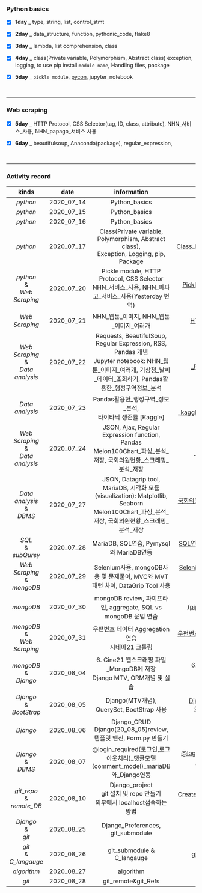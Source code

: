 ### Python basics

- [x] __1day__ _ type, string, list, control_stmt
- [x] __2day__ _ data_structure, function, pythonic_code, flake8
- [x] __3day__ _ lambda, list comprehension, class

- [x] __4day__ _ class(Private variable, Polymorphism, Abstract class)  exception, logging, to use pip install `module name`, Handling files, package

- [x] __5day__ _ `pickle module`, [pycon](https://www.pycon.kr/en/2020/), jupyter_notebook

<br />

---

### Web scraping

- [x] __5day__ _ HTTP Protocol, CSS Selector(tag, ID, class, attribute), NHN\_서비스_사용, NHN\_papago\_서비스 사용

- [x] __6day__ _ beautifulsoup, Anaconda(package), regular_expression,


<br />

---

### Activity record

|                   kinds                    |    date    |                         information                          |                             link                             |
| :----------------------------------------: | :--------: | :----------------------------------------------------------: | :----------------------------------------------------------: |
|                  *python*                  | 2020_07_14 |                        Python_basics                         | [Python basics](https://github.com/nickhealthy/TIL/blob/master/2020_07_14/Python_basics.md) |
|                  *python*                  | 2020_07_15 |                        Python_basics                         | [Python_basics](https://github.com/nickhealthy/TIL/blob/master/2020_07_15/Python_basics.md) |
|                  *python*                  | 2020_07_16 |                        Python_basics                         | [Python_basics](https://github.com/nickhealthy/TIL/blob/master/2020_07_16/Python_basics.md) |
|                  *python*                  | 2020_07_17 | Class(Private variable, Polymorphism, Abstract class), <br />Exception, Logging, pip, Package | [Class_Exception_Logging_pip_Package](https://github.com/nickhealthy/TIL/blob/master/2020_07_17/Class_Exception_Logging_pip_Package.md) |
|    *python*<br />&<br />*Web Scraping*     | 2020_07_20 | Pickle module, HTTP Protocol, CSS Selector<br />NHN\_서비스\_사용, NHN\_파파고\_서비스\_사용(Yesterday 번역) | [Pickle_module_HTTP Protocol_CSS Selector](https://github.com/nickhealthy/TIL/blob/master/2020_07_20/Pickle_module_HTTP%20Protocol_CSS%20Selector.md) |
|               *Web Scraping*               | 2020_07_21 |         NHN\_웹툰\_이미지, NHN\_웹툰\_이미지_여러개          | [HTTP.method_referer_header](https://github.com/nickhealthy/TIL/blob/master/2020_07_21/HTTP.method_referer_header.md) |
| *Web Scraping*<br />&<br />*Data analysis* | 2020_07_22 | Requests, BeautifulSoup, Regular Expression, RSS, Pandas 개념<br />Jupyter notebook: NHN\_웹툰\_이미지\_여러개, 기상청\_날씨\_데이터\_조회하기, Pandas활용한\_행정구역정보_분석 | [WEB_SCRAPING\_개념_Regular_Expression_Pandas](https://github.com/nickhealthy/TIL/blob/master/2020_07_22/WEB_SCRAPING_개념_Regular_Expression_Pandas.md) |
|              *Data analysis*               | 2020_07_23 | Pandas활용한\_행정구역\_정보\_분석, <br />타이타닉 생존률 [Kaggle] | [Pandas개념_kaggle_matplotlib_database_Pymysql](https://github.com/nickhealthy/TIL/blob/master/2020_07_23/Pandas개념_kaggle_matplotlib_database_Pymysql.md) |
| *Web Scraping*<br />&<br />*Data analysis* | 2020_07_24 | JSON, Ajax, Regular Expression function, Pandas<br />Melon100Chart\_파싱\_분석\_저장, 국회의원현황\_스크래핑\_분석_저장 | [국회의원\_정보\_조회_Regular_Expreession_Ajax](https://github.com/nickhealthy/TIL/blob/master/2020_07_24/국회의원_정보_조회_Regular_Expreession_Ajax.md) |
|     *Data analysis*<br />&<br />*DBMS*     | 2020_07_27 | JSON, Datagrip tool, MariaDB, 시각화 모듈(visualization): Matplotlib, Seaborn<br />Melon100Chart\_파싱\_분석\_저장, 국회의원현황\_스크래핑\_분석_저장 | [국회의원현황\_스크래핑\_분석\_저장\_Ajax_시각화(visualization)](https://github.com/nickhealthy/TIL/blob/master/2020_07_27/국회의원현황_스크래핑_분석_저장_Ajax_시각화(visualization).md) |
|        *SQL*<br />&<br />*subQurey*        | 2020_07_28 |        MariaDB, SQL연습, Pymysql와 MariaDB연동<br />         | [SQL연습\_서브쿼리\_Pymysql와_MariaDB연동](https://github.com/nickhealthy/TIL/blob/master/2020_07_28/SQL%EC%97%B0%EC%8A%B5_%EC%84%9C%EB%B8%8C%EC%BF%BC%EB%A6%AC_Pymysql%EC%99%80_MariaDB%EC%97%B0%EB%8F%99.md) |
|    *Web Scraping*<br />&<br />*mongoDB*    | 2020_07_29 | Selenium사용, mongoDB사용 및 문제풀이, MVC와 MVT 패턴 차이, DataGrip Tool 사용 | [Selenium사용\_mongoDB사용\_및\_문제풀이<br />MVC와 MVT\_패턴_차이](https://github.com/nickhealthy/TIL/blob/master/2020_07_29/Selenium사용_mongoDB사용_및_문제풀이_MVC와MVT_패턴_차이.md) |
|                 *mongoDB*                  | 2020_07_30 | mongoDB review, 파이프라인, aggregate, SQL vs mongoDB 문법 연습 | [mongoDB리뷰\_파이프라인(pipeline)\_aggregate(group_by)<br />_SQL와\_mongo_문법차이](https://github.com/nickhealthy/TIL/blob/master/2020_07_30/mongoDB%EB%A6%AC%EB%B7%B0_%ED%8C%8C%EC%9D%B4%ED%94%84%EB%9D%BC%EC%9D%B8(pipeline)_aggregate(group_by)_SQL%EC%99%80_mongo_%EB%AC%B8%EB%B2%95%EC%B0%A8%EC%9D%B4.md) |
|    *mongoDB*<br />&<br />*Web Scraping*    | 2020_07_31 |    우편번호 데이터 Aggregation 연습<br />시네마21 크롤링     | [우편번호\_데이터\_Aggregation\_연습, WEB 크롤링](https://github.com/nickhealthy/TIL/blob/master/2020_07_31/%EC%9A%B0%ED%8E%B8%EB%B2%88%ED%98%B8%EB%8D%B0%EC%9D%B4%ED%84%B0_Aggregation_%EC%97%B0%EC%8A%B5_WEB_%ED%81%AC%EB%A1%A4%EB%A7%81.md) |
|       *mongoDB*<br />&<br />*Django*       | 2020_08_04 | 6. Cine21 웹스크래핑 파일_MongoDB에 저장<br />Django MTV, ORM개념 및 실습 | [6.Cine21_MongoDB저장\_검색\_Django_ORM,MVT개념_startproject_app](https://github.com/nickhealthy/TIL/blob/master/2020_08_04/6.Cine21_MongoDB%EC%A0%80%EC%9E%A5_%EA%B2%80%EC%83%89_Django_ORM%2CMVT%EA%B0%9C%EB%85%90_startproject_app.md) |
|      *Django*<br />&<br />*BootStrap*      | 2020_08_05 |          Django(MTV개념), QuerySet, BootStrap 사용           | [Django_Model_View_Template,<br />QuerySet_BootStrap(CDN)](https://github.com/nickhealthy/TIL/blob/master/2020_08_05/Django_Model_View_Template%2CQuerySet_BootStrap(CDN).md) |
|                  *Django*                  | 2020_08_06 | Django_CRUD<br />Django(20_08_05)review, 템플릿 엔진, Form.py 만들기 | [Django템플릿상속_Form](https://github.com/nickhealthy/TIL/blob/master/2020_08_06/Django%ED%85%9C%ED%94%8C%EB%A6%BF%EC%83%81%EC%86%8D_Form.md) |
|        *Django*<br />&<br />*DBMS*         | 2020_08_07 | @login_required(로그인,로그아웃처리)\_댓글모델(comment_model)\_mariaDB와_Django연동 | [@login_required(로그인,로그아웃처리)<br />댓글모델(comment_model)<br />mariaDB와_Django연동](https://github.com/nickhealthy/TIL/blob/master/2020_08_07/%40login_required(%EB%A1%9C%EA%B7%B8%EC%9D%B8%2C%EB%A1%9C%EA%B7%B8%EC%95%84%EC%9B%83%EC%B2%98%EB%A6%AC)_%EB%8C%93%EA%B8%80%EB%AA%A8%EB%8D%B8(comment_model)_mariaDB%EC%99%80_Django%EC%97%B0%EB%8F%99.md) |
|     *git_repo*<br />&<br />*remote_DB*     | 2020_08_10 | Django_project<br />git 설치 및 repo 만들기<br />외부에서 localhost접속하는 방법 | [Create_git_repo\_외부에서localhost\_접속하는_방법](https://github.com/nickhealthy/TIL/blob/master/2020_08_10/Create_git_repo_%EC%99%B8%EB%B6%80%EC%97%90%EC%84%9Clocalhost_%EC%A0%91%EC%86%8D%ED%95%98%EB%8A%94_%EB%B0%A9%EB%B2%95.md) |
|         *Django*<br />&<br />*git*         | 2020_08_25 |              Django_Preferences, git_submodule               | [Django_Preferences](https://github.com/nickhealthy/TIL/blob/master/2020_08_25/Django_Preferences.md) <br />[git_submodule](https://github.com/nickhealthy/TIL/blob/master/2020_08_25/git_submodule.md) |
|       *git*<br />&<br />*C_langauge*       | 2020_08_26 |                  git_submodule & C_langauge                  | [git_submodule & C_langauge](https://github.com/nickhealthy/TIL/blob/master/2020_08_26/git_submodule%20%26%20C_langauge.md) |
|                *algorithm*                 | 2020_08_27 |                          algorithm                           | [algorithm](https://github.com/nickhealthy/TIL/blob/master/2020_08_27/algorithm.md) |
|                   *git*                    | 2020_08_28 |                     git_remote&git_Refs                      | [git_remote&git_Refs](https://github.com/nickhealthy/TIL/blob/master/2020_08_28/git_remote%26git_Refs.md) |



<br />



​	